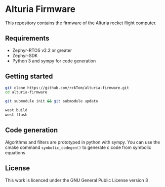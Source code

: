 # Alturia Firmware

This repository contains the firmware of the Alturia rocket flight computer.

## Requirements

- Zephyr-RTOS v2.2 or greater
- Zephyr-SDK
- Python 3 and sympy for code generation

## Getting started

```bash
git clone https://github.com/rckTom/alturia-firmware.git
cd alturia-firmware

git submodule init && git submodule update

west build
west flash
```

## Code generation

Algorithms and filters are prototyped in python with sympy. You can use the
cmake command `symbolic_codegen()` to generate c code from symbolic equations.

## License

This work is licenced under the GNU General Public License version 3
